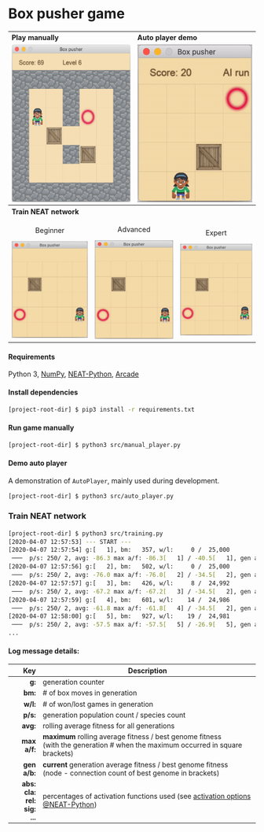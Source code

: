 # Box pusher game

<table>
    <tbody>
        <tr></tr>
        <tr>
          <th colspan="3" align="left">Play manually</th>
          <th colspan="3" align="left">Auto player demo</th>
        </tr>
        <tr>
            <td colspan="3" align="center"><img src="docs/manual-run.png" height="320"/></td>
            <td colspan="3" align="center"><img src="docs/ai-run.gif" height="320" /></td>
        </tr>
        <tr><th colspan="6" align="left">Train NEAT network</th></tr>
        <tr>
            <td colspan="2" align="center">
                <p>Beginner</p>
                <img src="docs/train-beginner.gif" width="250"/>
            </td>
            <td colspan="2" align="center">
                <p>Advanced</p>
                <img src="docs/train-advanced.gif" width="250"/>
            </td>
            <td colspan="2" align="center">
                <p>Expert</p>
                <img src="docs/train-expert.gif" width="250"/>
            </td>
        </tr>
    </tbody>
</table>

#### Requirements
Python 3, 
[NumPy](https://pypi.org/project/numpy/), 
[NEAT-Python](https://pypi.org/project/neat-python/), 
[Arcade](https://pypi.org/project/arcade/)

#### Install dependencies

```bash
[project-root-dir] $ pip3 install -r requirements.txt
```

#### Run game manually

```bash
[project-root-dir] $ python3 src/manual_player.py
```

#### Demo auto player

A demonstration of `AutoPlayer`, mainly used during development.
```bash
[project-root-dir] $ python3 src/auto_player.py
```

### Train NEAT network

```bash
[project-root-dir] $ python3 src/training.py
[2020-04-07 12:57:53] --- START ---
[2020-04-07 12:57:54] g:[   1], bm:   357, w/l:     0 /  25,000
 ───  p/s: 250/ 2, avg: -86.3 max a/f: -86.3[   1] / -40.5[   1], gen a/b: -86.3 / -40.5 ( 4-20) abs: 0 cla:100 rel: 0 sig: 0
[2020-04-07 12:57:56] g:[   2], bm:   502, w/l:     0 /  25,000
 ───  p/s: 250/ 2, avg: -76.0 max a/f: -76.0[   2] / -34.5[   2], gen a/b: -65.7 / -34.5 ( 4-20) abs: 1 cla:97 rel: 1 sig: 2
[2020-04-07 12:57:57] g:[   3], bm:   426, w/l:     8 /  24,992
 ───  p/s: 250/ 2, avg: -67.2 max a/f: -67.2[   3] / -34.5[   2], gen a/b: -49.6 / -39.5 ( 4-20) abs: 0 cla:98 rel: 0 sig: 2
[2020-04-07 12:57:59] g:[   4], bm:   601, w/l:    14 /  24,986
 ───  p/s: 250/ 2, avg: -61.8 max a/f: -61.8[   4] / -34.5[   2], gen a/b: -45.9 / -34.9 ( 5-19) abs: 2 cla:95 rel: 2 sig: 2
[2020-04-07 12:58:00] g:[   5], bm:   927, w/l:    19 /  24,981
 ───  p/s: 250/ 2, avg: -57.5 max a/f: -57.5[   5] / -26.9[   5], gen a/b: -40.1 / -26.9 ( 6-21) abs: 2 cla:95 rel: 2 sig: 2
...
```

#### Log message details:

| Key | Description |
|---:|---|
| **g:** | generation counter |
| **bm:** | # of box moves in generation |
| **w/l:** | # of won/lost games in generation |
| **p/s:** | generation population count / species count |
| **avg:** | rolling average fitness for all generations |
| **max a/f:** | **maximum** rolling average fitness / best genome fitness <br> (with the generation # when the maximum occurred in square brackets) |
| **gen a/b:** | **current** generation average fitness / best genome fitness <br> (node - connection count of best genome in brackets) |
| **abs:** <br> **cla:** <br> **rel:** <br> **sig:** <br> **...** | percentages of activation functions used (see [activation options @NEAT-Python](https://neat-python.readthedocs.io/en/latest/config_file.html#activation-function-config-label)) |
